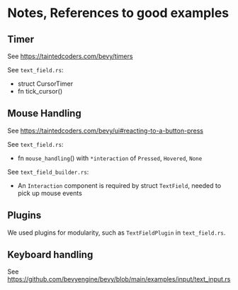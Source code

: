 # Notes, References to good examples

## Timer

See https://taintedcoders.com/bevy/timers

See `text_field.rs`:

* struct CursorTimer
* fn tick_cursor()

## Mouse Handling

See https://taintedcoders.com/bevy/ui#reacting-to-a-button-press

See `text_field.rs`:
 * fn `mouse_handling`() with `*interaction` of `Pressed`, `Hovered`, `None`

See `text_field_builder.rs`:
 * An `Interaction` component is required by struct `TextField`, needed to pick up mouse events

## Plugins

We used plugins for modularity, such as `TextFieldPlugin` in `text_field.rs`.

## Keyboard handling

See https://github.com/bevyengine/bevy/blob/main/examples/input/text_input.rs
